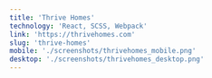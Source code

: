 ```yaml
---
title: 'Thrive Homes'
technology: 'React, SCSS, Webpack'
link: 'https://thrivehomes.com'
slug: 'thrive-homes'
mobile: './screenshots/thrivehomes_mobile.png'
desktop: './screenshots/thrivehomes_desktop.png'
---
```

